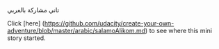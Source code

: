 تاني مشاركة بالعربي

Click [here]
(https://github.com/udacity/create-your-own-adventure/blob/master/arabic/salamoAlikom.md) 
to see where this mini story started.
